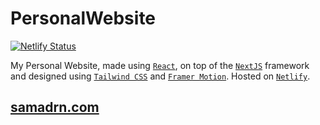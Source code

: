 # PersonalWebsite

[![Netlify Status](https://api.netlify.com/api/v1/badges/66015baf-e8b7-44fa-9d4e-41a21e8683f8/deploy-status)](https://app.netlify.com/sites/samadrn/deploys)

My Personal Website, made using [`React`](https://react.dev/), on top of the [`NextJS`](https://nextjs.org/) framework and designed using [`Tailwind CSS`](https://tailwindcss.com/) and [`Framer Motion`](https://www.framer.com/motion/). Hosted on [`Netlify`](https://www.netlify.com/).

## [samadrn.com](https://samadrn.com)
